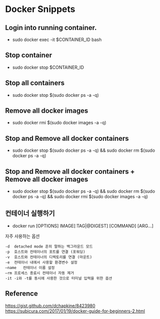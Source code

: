 # Docker Snippets

## Login into running container.
- sudo docker exec -it $CONTAINER_ID bash

## Stop container
- sudo docker stop $CONTAINER_ID

## Stop all containers
- sudo docker stop $(sudo docker ps -a -q)

## Remove all docker images
- sudo docker rmi $(sudo docker images -a -q)

## Stop and Remove all docker containers
- sudo docker stop $(sudo docker ps -a -q) && sudo docker rm $(sudo docker ps -a -q)

## Stop and Remove all docker containers + Remove all docker images
- sudo docker stop $(sudo docker ps -a -q) && sudo docker rm $(sudo docker ps -a -q) && sudo docker rmi $(sudo docker images -a -q)

## 컨테이너 실행하기

- docker run [OPTIONS] IMAGE[:TAG|@DIGEST] [COMMAND] [ARG...]

 자주 사용하는 옵션

	-d	detached mode 흔히 말하는 백그라운드 모드
	-p	호스트와 컨테이너의 포트를 연결 (포워딩)
	-v	호스트와 컨테이너의 디렉토리를 연결 (마운트)
	-e	컨테이너 내에서 사용할 환경변수 설정
	–name	컨테이너 이름 설정
	–rm	프로세스 종료시 컨테이너 자동 제거
	-it	-i와 -t를 동시에 사용한 것으로 터미널 입력을 위한 옵션

## Reference

https://gist.github.com/dchapkine/8423980
https://subicura.com/2017/01/19/docker-guide-for-beginners-2.html